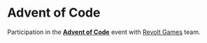 # Advent of Code
Participation in the **[Advent of Code](https://adventofcode.com/)** event with [Revolt Games](https://github.com/revoltgames) team.
